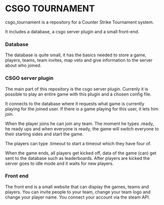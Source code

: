 CSGO TOURNAMENT
===============

csgo_tournament is a repository for a Counter Strike Tournament system. 

It includes a database, a csgo server plugin and a small front-end.

### Database

The database is quite small, it has the basics needed to store a game, players, teams, team invites, map veto and give information to the server about who joined.

### CSGO server plugin

The main part of this repository is the csgo server plugin. Currenly it is possible to play an entire game with this plugin and a chosen config file.

It connects to the database where it requests what game is currently playing for the joined user. If there is a game playing for this user, it lets him join.

When the player joins he can join any team. The moment he types .ready, he ready ups and when everyone is ready, the game will switch everyone to their starting sides and start the game.

The players can type .timeout to start a timeout which they have four of.

When the game ends, all players get kicked off, data of the game (can) get sent to the database such as leaderboards. After players are kicked the server goes to idle mode and it waits for new players.

### Front end

The front end is a small website that can display the games, teams and players. You can invite people to your team, change your team logo and change your player name. You connect your account via the steam API.